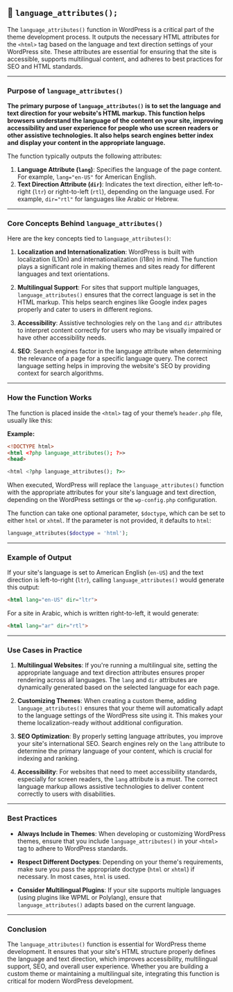 ## 📌 `language_attributes();`


The `language_attributes()` function in WordPress is a critical part of the theme development process. It outputs the necessary HTML attributes for the `<html>` tag based on the language and text direction settings of your WordPress site. These attributes are essential for ensuring that the site is accessible, supports multilingual content, and adheres to best practices for SEO and HTML standards.

---

### **Purpose of `language_attributes()`**

**The primary purpose of `language_attributes()` is to set the language and text direction for your website's HTML markup. This function helps browsers understand the language of the content on your site, improving accessibility and user experience for people who use screen readers or other assistive technologies. It also helps search engines better index and display your content in the appropriate language.**

The function typically outputs the following attributes:
1. **Language Attribute (`lang`)**: Specifies the language of the page content. For example, `lang="en-US"` for American English.
2. **Text Direction Attribute (`dir`)**: Indicates the text direction, either left-to-right (`ltr`) or right-to-left (`rtl`), depending on the language used. For example, `dir="rtl"` for languages like Arabic or Hebrew.

---

### **Core Concepts Behind `language_attributes()`**

Here are the key concepts tied to `language_attributes()`:

1. **Localization and Internationalization**: WordPress is built with localization (L10n) and internationalization (i18n) in mind. The function plays a significant role in making themes and sites ready for different languages and text orientations.
   
2. **Multilingual Support**: For sites that support multiple languages, `language_attributes()` ensures that the correct language is set in the HTML markup. This helps search engines like Google index pages properly and cater to users in different regions.
   
3. **Accessibility**: Assistive technologies rely on the `lang` and `dir` attributes to interpret content correctly for users who may be visually impaired or have other accessibility needs. 

4. **SEO**: Search engines factor in the language attribute when determining the relevance of a page for a specific language query. The correct language setting helps in improving the website's SEO by providing context for search algorithms.

---

### **How the Function Works**

The function is placed inside the `<html>` tag of your theme’s `header.php` file, usually like this:

**Example:** 

```html
<!DOCTYPE html>
<html <?php language_attributes(); ?>>
<head>
```

```php
<html <?php language_attributes(); ?>>
```

When executed, WordPress will replace the `language_attributes()` function with the appropriate attributes for your site's language and text direction, depending on the WordPress settings or the `wp-config.php` configuration.

The function can take one optional parameter, `$doctype`, which can be set to either `html` or `xhtml`. If the parameter is not provided, it defaults to `html`:

```php
language_attributes($doctype = 'html');
```

---

### **Example of Output**

If your site's language is set to American English (`en-US`) and the text direction is left-to-right (`ltr`), calling `language_attributes()` would generate this output:

```html
<html lang="en-US" dir="ltr">
```

For a site in Arabic, which is written right-to-left, it would generate:

```html
<html lang="ar" dir="rtl">
```

---

### **Use Cases in Practice**

1. **Multilingual Websites**: If you're running a multilingual site, setting the appropriate language and text direction attributes ensures proper rendering across all languages. The `lang` and `dir` attributes are dynamically generated based on the selected language for each page.

2. **Customizing Themes**: When creating a custom theme, adding `language_attributes()` ensures that your theme will automatically adapt to the language settings of the WordPress site using it. This makes your theme localization-ready without additional configuration.

3. **SEO Optimization**: By properly setting language attributes, you improve your site's international SEO. Search engines rely on the `lang` attribute to determine the primary language of your content, which is crucial for indexing and ranking.

4. **Accessibility**: For websites that need to meet accessibility standards, especially for screen readers, the `lang` attribute is a must. The correct language markup allows assistive technologies to deliver content correctly to users with disabilities.

---

### **Best Practices**

- **Always Include in Themes**: When developing or customizing WordPress themes, ensure that you include `language_attributes()` in your `<html>` tag to adhere to WordPress standards.
  
- **Respect Different Doctypes**: Depending on your theme's requirements, make sure you pass the appropriate doctype (`html` or `xhtml`) if necessary. In most cases, `html` is used.

- **Consider Multilingual Plugins**: If your site supports multiple languages (using plugins like WPML or Polylang), ensure that `language_attributes()` adapts based on the current language.

---

### **Conclusion**

The `language_attributes()` function is essential for WordPress theme development. It ensures that your site's HTML structure properly defines the language and text direction, which improves accessibility, multilingual support, SEO, and overall user experience. Whether you are building a custom theme or maintaining a multilingual site, integrating this function is critical for modern WordPress development.